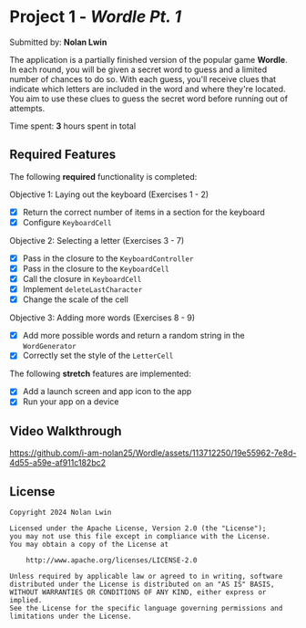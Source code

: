 # Project 1 - *Wordle Pt. 1*

Submitted by: **Nolan Lwin**

The application is a partially finished version of the popular game **Wordle**. In each round, you will be given a secret word to guess and a limited number of chances to do so. With each guess, you'll receive clues that indicate which letters are included in the word and where they're located. You aim to use these clues to guess the secret word before running out of attempts.

Time spent: **3** hours spent in total

## Required Features

The following **required** functionality is completed:

Objective 1: Laying out the keyboard (Exercises 1 - 2)
- [x] Return the correct number of items in a section for the keyboard
- [x] Configure ```KeyboardCell```

Objective 2: Selecting a letter (Exercises 3 - 7)
- [x] Pass in the closure to the ```KeyboardController```
- [x] Pass in the closure to the ```KeyboardCell```
- [x] Call the closure in ```KeyboardCell```
- [x] Implement ```deleteLastCharacter```
- [x] Change the scale of the cell

Objective 3: Adding more words (Exercises 8 - 9)
- [x] Add more possible words and return a random string in the ```WordGenerator```
- [x] Correctly set the style of the ```LetterCell```

The following **stretch** features are implemented:

- [x] Add a launch screen and app icon to the app
- [x] Run your app on a device

## Video Walkthrough

https://github.com/i-am-nolan25/Wordle/assets/113712250/19e55962-7e8d-4d55-a59e-af911c182bc2

## License

    Copyright 2024 Nolan Lwin

    Licensed under the Apache License, Version 2.0 (the "License");
    you may not use this file except in compliance with the License.
    You may obtain a copy of the License at

        http://www.apache.org/licenses/LICENSE-2.0

    Unless required by applicable law or agreed to in writing, software
    distributed under the License is distributed on an "AS IS" BASIS,
    WITHOUT WARRANTIES OR CONDITIONS OF ANY KIND, either express or implied.
    See the License for the specific language governing permissions and
    limitations under the License.
